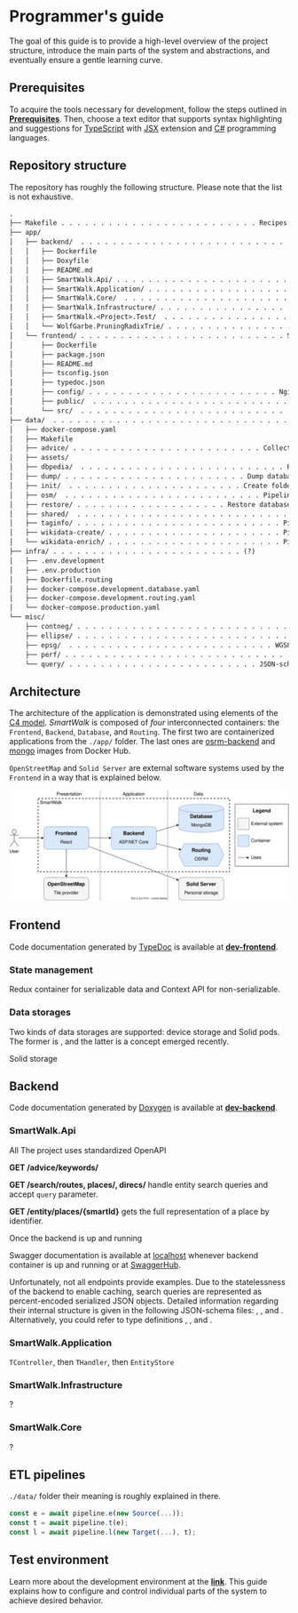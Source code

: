 # Programmer's guide

The goal of this guide is to provide a high-level overview of the project structure, introduce the main parts of the system and abstractions, and eventually ensure a gentle learning curve.

## Prerequisites

To acquire the tools necessary for development, follow the steps outlined in [**Prerequisites**](./adm.md#prerequisites). Then, choose a text editor that supports syntax highlighting and suggestions for [TypeScript](https://www.typescriptlang.org/) with [JSX](https://react.dev/learn/writing-markup-with-jsx) extension and [C\#](https://learn.microsoft.com/en-us/dotnet/csharp/) programming languages.

## Repository structure

The repository has roughly the following structure. Please note that the list is not exhaustive.

```txt
.
├── Makefile . . . . . . . . . . . . . . . . . . . . . . . . . Recipes for system maintenance
├── app/
│   ├── backend/  . . . . . . . . . . . . . . . . . . . . . . . . . . . . Web API application
│   │   ├── Dockerfile
│   │   ├── Doxyfile
│   │   ├── README.md
│   │   ├── SmartWalk.Api/ . . . . . . . . . . . . . . . . . . . . . . . . Presentation layer
│   │   ├── SmartWalk.Application/ . . . . . . . . . . . . . . . . . . . Handlers (use cases)
│   │   ├── SmartWalk.Core/  . . . . . . . . . . . . . . . . . . . . . . . . . . Domain logic
│   │   ├── SmartWalk.Infrastructure/ . . . . . . . . . . . . . . . . . Infrastructural nodes
│   │   ├── SmartWalk.<Project>.Test/  . . . . . . . . . . . . . . . . . . . . . . Unit tests
│   │   └── WolfGarbe.PruningRadixTrie/ . . . . . . . . . . . . . . . . . External dependency
│   └── frontend/ . . . . . . . . . . . . . . . . . . . . . . . . . . Single-page application
│       ├── Dockerfile
│       ├── package.json
│       ├── README.md
│       ├── tsconfig.json
│       ├── typedoc.json
│       ├── config/ . . . . . . . . . . . . . . . . . . . . . . . . Nginx configuration files
│       ├── public/  . . . . . . . . . . . . . . . . . . . . . . . . . Icons, main page, etc.
│       └── src/  . . . . . . . . . . . . . . . . . . . . . . . . . . . . . React application
├── data/  . . . . . . . . . . . . . . . . . . . . . . . . . . . . . . . . . Data preparation
│   ├── docker-compose.yaml
│   ├── Makefile
│   ├── advice/ . . . . . . . . . . . . . . . . . . . . . . . . Collect data for autocomplete
│   ├── assets/
│   ├── dbpedia/  . . . . . . . . . . . . . . . . . . . . . . . . . . Pipeline for DBPedia KG
│   ├── dump/ . . . . . . . . . . . . . . . . . . . . . . . Dump database state to text files
│   ├── init/  . . . . . . . . . . . . . . . . . . . . . . Create folders, restore deps, etc.
│   ├── osm/  . . . . . . . . . . . . . . . . . . . . . . . . . Pipeline for binary OSM files
│   ├── restore/ . . . . . . . . . . . . . . . . . . . Restore database state from text files
│   ├── shared/  . . . . . . . . . . . . . . . . . . . . . . . . . . . . Shared functionality
│   ├── taginfo/ . . . . . . . . . . . . . . . . . . . . . . . . . . Pipeline for Taginfo API
│   ├── wikidata-create/ . . . . . . . . . . . . . . . . . . . . . . Pipeline for Wikidata KG
│   └── wikidata-enrich/ . . . . . . . . . . . . . . . . . . . . . . Pipeline for Wikidata KG
├── infra/ . . . . . . . . . . . . . . . . . . . . . . . . (?)
│   ├── .env.development
│   ├── .env.production
│   ├── Dockerfile.routing
│   ├── docker-compose.development.database.yaml
│   ├── docker-compose.development.routing.yaml
│   └── docker-compose.production.yaml
└── misc/
    ├── contneg/ . . . . . . . . . . . . . . . . . . . . . . . . . . . KG content negotiation
    ├── ellipse/ . . . . . . . . . . . . . . . . . . . . . . . . . . . . . . Bounding ellipse
    ├── epsg/  . . . . . . . . . . . . . . . . . . . . . . . . . . WGS84 to/from Web Mercator
    ├── perf/ . . . . . . . . . . . . . . . . . . . . . . . . . . . . . . . Performance tests
    └── query/ . . . . . . . . . . . . . . . . . . . . . . . . JSON-schema for search queries
```

## Architecture

The architecture of the application is demonstrated using elements of the [C4 model](https://c4model.com/). *SmartWalk* is composed of *four* interconnected containers: the `Frontend`, `Backend`, `Database`, and `Routing`. The first two are containerized applications from the `./app/` folder. The last ones are [osrm-backend](https://hub.docker.com/r/osrm/osrm-backend) and [mongo](https://hub.docker.com/_/mongo) images from Docker Hub.

`OpenStreetMap` and `Solid Server` are external software systems used by the `Frontend` in a way that is explained below.

![architecture](./img/c4-container-diagram.drawio.svg)

## Frontend

Code documentation generated by [TypeDoc](https://typedoc.org/) is available at [**dev-frontend**](https://zhukovdm.github.io/smartwalk-docs/dev-frontend/).



### State management

Redux container for serializable data and Context API for non-serializable.

### Data storages

Two kinds of data storages are supported: device storage and Solid pods. The former is , and the latter is a concept emerged recently.

Solid storage

## Backend

Code documentation generated by [Doxygen](https://www.doxygen.nl/) is available at [**dev-backend**](https://zhukovdm.github.io/smartwalk-docs/dev-backend/).

### SmartWalk.Api

All The project uses standardized OpenAPI

**GET /advice/keywords/**

**GET /search/routes, places/, direcs/** handle entity search queries and accept `query` parameter.

**GET /entity/places/{smartId}** gets the full representation of a place by identifier.

Once the backend is up and running 

Swagger documentation is available at [localhost](http://localhost:5017/swagger/index.html) whenever backend container is up and running or at [SwaggerHub](https://app.swaggerhub.com/apis/zhukovdm/smartwalk/).

Unfortunately, not all endpoints provide examples. Due to the statelessness of the backend to enable caching, search queries are represented as percent-encoded serialized JSON objects. Detailed information regarding their internal structure is given in the following JSON-schema files: [](), [](), and [](). Alternatively, you could refer to type definitions [](), [](), and []().

### SmartWalk.Application

`TController`, then `THandler`, then `EntityStore`

### SmartWalk.Infrastructure

?

### SmartWalk.Core

?

## ETL pipelines

`./data/` folder their meaning is roughly explained in there.

```js
const e = await pipeline.e(new Source(...));
const t = await pipeline.t(e);
const l = await pipeline.l(new Target(...), t);
```

## Test environment

Learn more about the development environment at the [**link**](./adm.md#development-environment). This guide explains how to configure and control individual parts of the system to achieve desired behavior.
